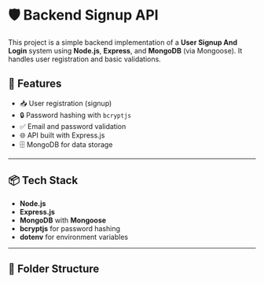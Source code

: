 # 🛡️ Backend Signup API

This project is a simple backend implementation of a **User Signup And Login** system using **Node.js**, **Express**, and **MongoDB** (via Mongoose). It handles user registration and basic validations.

## 🚀 Features

- 📥 User registration (signup)
- 🔒 Password hashing with `bcryptjs`
- ✅ Email and password validation
- 🌐 API built with Express.js
- 🗄️ MongoDB for data storage

---

## 📦 Tech Stack

- **Node.js**
- **Express.js**
- **MongoDB** with **Mongoose**
- **bcryptjs** for password hashing
- **dotenv** for environment variables

---

## 📁 Folder Structure

